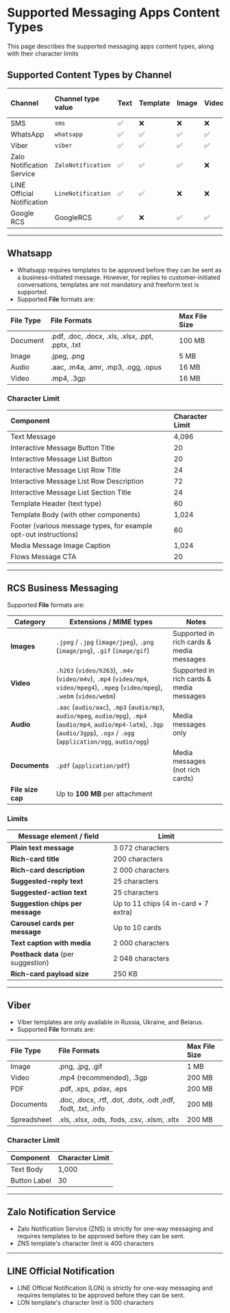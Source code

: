 # Supported Messaging Apps Content Types

This page describes the supported messaging apps content types, along with their character limits

## Supported Content Types by Channel

| Channel                    | Channel type value | Text | Template | Image | Video | Button | File | Location | Interactive Messages | Rich Card | Rich Card Carousel |
| :------------------------- | :----------------- | :--- | :------- | :---- | :---- | :----- | :--- | :------- | :------------------- | :-------- | :----------------- |
| SMS                        | `sms`              | ✅    | ❌        | ❌     | ❌     | ❌      | ❌    | ❌        | ❌                    | ❌         | ❌                  |
| WhatsApp                   | `whatsapp`         | ✅    | ✅        | ✅     | ✅     | ✅      | ✅    | ✅        | ✅                    | ✅         | ✅                  |
| Viber                      | `viber`            | ✅    | ✅        | ✅     | ✅     | ✅      | ✅    | ❌        | ❌                    | ❌         | ❌                  |
| Zalo Notification Service  | `ZaloNotification` | ✅    | ✅        | ✅     | ❌     | ✅      | ❌    | ❌        | ❌                    | ❌         | ❌                  |
| LINE Official Notification | `LineNotification` | ✅    | ✅        | ❌     | ❌     | ✅      | ❌    | ❌        | ❌                    | ❌         | ❌                  |
| Google RCS                 | GoogleRCS          | ✅    | ❌        | ✅     | ✅     | ✅      | ✅    | ✅        | ✅                    | ❌         | ❌                  |

***

## Whatsapp

- Whatsapp requires templates to be approved before they can be sent as a business-initiated message. However, for replies to customer-initiated conversations, templates are not mandatory and freeform text is supported.
- Supported **File** formats are:

| File Type | File Formats                                      | Max File Size |
| :-------- | :------------------------------------------------ | :------------ |
| Document  | .pdf, .doc, .docx, .xls, .xlsx, .ppt, .pptx, .txt | 100 MB        |
| Image     | .jpeg, .png                                       | 5 MB          |
| Audio     | .aac, .m4a, .amr, .mp3, .ogg, .opus               | 16 MB         |
| Video     | .mp4, .3gp                                        | 16 MB         |


### Character Limit

| Component                                                        | Character Limit |
| :--------------------------------------------------------------- | :-------------- |
| Text Message                                                     | 4,096           |
| Interactive Message Button Title                                 | 20              |
| Interactive Message List Button                                  | 20              |
| Interactive Message List Row Title                               | 24              |
| Interactive Message List Row Description                         | 72              |
| Interactive Message List Section Title                           | 24              |
| Template Header (text type)                                      | 60              |
| Template Body (with other components)                            | 1,024           |
| Footer (various message types, for example opt-out instructions) | 60              |
| Media Message Image Caption                                      | 1,024           |
| Flows Message CTA                                                | 20              |

***

## RCS Business Messaging

Supported **File** formats are:

| Category          | Extensions / MIME types                                                                                                                                                                | Notes                                    |
| ----------------- | -------------------------------------------------------------------------------------------------------------------------------------------------------------------------------------- | ---------------------------------------- |
| **Images**        | `.jpeg` / `.jpg` (`image/jpeg`), `.png` (`image/png`), `.gif` (`image/gif`)                                                                                                            | Supported in rich cards & media messages |
| **Video**         | `.h263` (`video/h263`), `.m4v` (`video/m4v`), `.mp4` (`video/mp4`, `video/mpeg4`), `.mpeg` (`video/mpeg`), `.webm` (`video/webm`)                                                      | Supported in rich cards & media messages |
| **Audio**         | `.aac` (`audio/aac`), `.mp3` (`audio/mp3`, `audio/mpeg`, `audio/mpg`), `.mp4` (`audio/mp4`, `audio/mp4-latm`), `.3gp` (`audio/3gpp`), `.ogx` / `.ogg` (`application/ogg`, `audio/ogg`) | Media messages only                      |
| **Documents**     | `.pdf` (`application/pdf`)                                                                                                                                                             | Media messages (not rich cards)          |
| **File size cap** | Up to **100 MB** per attachment                                                                                                                                                        |                                          |


### Limits

| Message element / field            | Limit                                |
| ---------------------------------- | ------------------------------------ |
| **Plain text message**             | 3 072 characters                     |
| **Rich-card title**                | 200 characters                       |
| **Rich-card description**          | 2 000 characters                     |
| **Suggested-reply text**           | 25 characters                        |
| **Suggested-action text**          | 25 characters                        |
| **Suggestion chips per message**   | Up to 11 chips (4 in-card + 7 extra) |
| **Carousel cards per message**     | Up to 10 cards                       |
| **Text caption with media**        | 2 000 characters                     |
| **Postback data** (per suggestion) | 2 048 characters                     |
| **Rich-card payload size**         | 250 KB                               |

***


## Viber

- Viber templates are only available in Russia, Ukraine, and Belarus.
- Supported **File** formats are:

| File Type   | File Formats                                                  | Max File Size |
| :---------- | :------------------------------------------------------------ | :------------ |
| Image       | .png, .jpg, .gif                                              | 1 MB          |
| Video       | .mp4 (recommended), .3gp                                      | 200 MB        |
| PDF         | .pdf, .xps, .pdax, .eps                                       | 200 MB        |
| Documents   | .doc, .docx, .rtf, .dot, .dotx, .odt ,odf, .fodt, .txt, .info | 200 MB        |
| Spreadsheet | .xls, .xlsx, .ods, .fods, .csv, .xlsm, .xltx                  | 200 MB        |

### Character Limit

| Component    | Character Limit |
| :----------- | :-------------- |
| Text Body    | 1,000           |
| Button Label | 30              |

***

## Zalo Notification Service

- Zalo Notification Service (ZNS) is strictly for one-way messaging and requires templates to be approved before they can be sent.
- ZNS template's character limit is 400 characters

***

## LINE Official Notification

- LINE Official Notification (LON) is strictly for one-way messaging and requires templates to be approved before they can be sent.
- LON template's character limit is 500 characters
